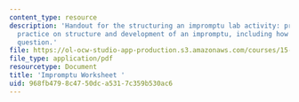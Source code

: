 ```yaml
---
content_type: resource
description: 'Handout for the structuring an impromptu lab activity: provides a slow-motion
  practice on structure and development of an impromptu, including how to answer a
  question.'
file: https://ol-ocw-studio-app-production.s3.amazonaws.com/courses/15-277-special-seminar-in-communications-leadership-and-personal-effectiveness-coaching-fall-2008/968fb4798c4750dca5317c359b530ac6_handout_3a.pdf
file_type: application/pdf
resourcetype: Document
title: 'Impromptu Worksheet '
uid: 968fb479-8c47-50dc-a531-7c359b530ac6
---
```


